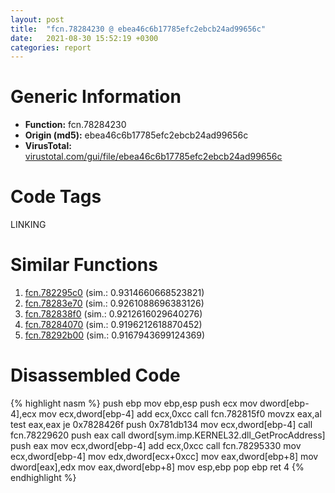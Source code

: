 ```yaml
---
layout: post
title:  "fcn.78284230 @ ebea46c6b17785efc2ebcb24ad99656c"
date:   2021-08-30 15:52:19 +0300
categories: report
---
```


# Generic Information
- **Function:** fcn.78284230
- **Origin (md5):** ebea46c6b17785efc2ebcb24ad99656c
- **VirusTotal:** [virustotal.com/gui/file/ebea46c6b17785efc2ebcb24ad99656c][virustotal_ref]

# Code Tags
<span class="tag" id="LINKING">LINKING</span>


# Similar Functions

1. [fcn.782295c0][similar_1_ref] (sim.: 0.9314660668523821)
2. [fcn.78283e70][similar_2_ref] (sim.: 0.9261088696383126)
3. [fcn.782838f0][similar_3_ref] (sim.: 0.9212616029640276)
4. [fcn.78284070][similar_4_ref] (sim.: 0.9196212618870452)
5. [fcn.78292b00][similar_5_ref] (sim.: 0.9167943699124369)


# Disassembled Code

{% highlight nasm %}
push ebp
mov ebp,esp
push ecx
mov dword[ebp-4],ecx
mov ecx,dword[ebp-4]
add ecx,0xcc
call fcn.782815f0
movzx eax,al
test eax,eax
je 0x7828426f
push 0x781db134
mov ecx,dword[ebp-4]
call fcn.78229620
push eax
call dword[sym.imp.KERNEL32.dll_GetProcAddress]
push eax
mov ecx,dword[ebp-4]
add ecx,0xcc
call fcn.78295330
mov ecx,dword[ebp-4]
mov edx,dword[ecx+0xcc]
mov eax,dword[ebp+8]
mov dword[eax],edx
mov eax,dword[ebp+8]
mov esp,ebp
pop ebp
ret 4
{% endhighlight %}


[similar_1_ref]: /report/fcn.782295c0@ebea46c6b17785efc2ebcb24ad99656c
[similar_2_ref]: /report/fcn.78283e70@ebea46c6b17785efc2ebcb24ad99656c
[similar_3_ref]: /report/fcn.782838f0@ebea46c6b17785efc2ebcb24ad99656c
[similar_4_ref]: /report/fcn.78284070@ebea46c6b17785efc2ebcb24ad99656c
[similar_5_ref]: /report/fcn.78292b00@ebea46c6b17785efc2ebcb24ad99656c
[virustotal_ref]: https://www.virustotal.com/gui/file/ebea46c6b17785efc2ebcb24ad99656c